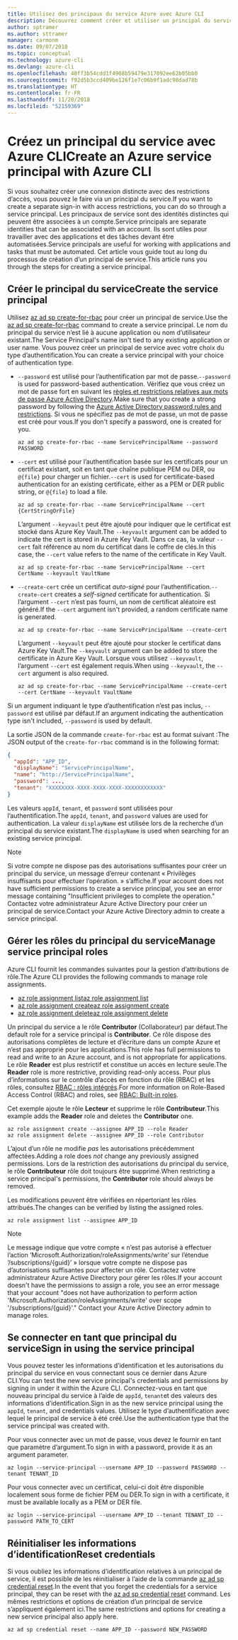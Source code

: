 ```yaml
---
title: Utilisez des principaux du service Azure avec Azure CLI
description: Découvrez comment créer et utiliser un principal du service avec Azure CLI.
author: sptramer
ms.author: sttramer
manager: carmonm
ms.date: 09/07/2018
ms.topic: conceptual
ms.technology: azure-cli
ms.devlang: azure-cli
ms.openlocfilehash: 40ff3b54cdd1f4908b59479e317092ee62b05bb0
ms.sourcegitcommit: f92d5b3ccd409be126f1e7c06b9f1adc98dad78b
ms.translationtype: HT
ms.contentlocale: fr-FR
ms.lasthandoff: 11/20/2018
ms.locfileid: "52159369"
---
```

# <a name="create-an-azure-service-principal-with-azure-cli"></a><span data-ttu-id="91041-103">Créez un principal du service avec Azure CLI</span><span class="sxs-lookup"><span data-stu-id="91041-103">Create an Azure service principal with Azure CLI</span></span>

<span data-ttu-id="91041-104">Si vous souhaitez créer une connexion distincte avec des restrictions d’accès, vous pouvez le faire via un principal du service.</span><span class="sxs-lookup"><span data-stu-id="91041-104">If you want to create a separate sign-in with access restrictions, you can do so through a service principal.</span></span> <span data-ttu-id="91041-105">Les principaux de service sont des identités distinctes qui peuvent être associées à un compte.</span><span class="sxs-lookup"><span data-stu-id="91041-105">Service principals are separate identities that can be associated with an account.</span></span> <span data-ttu-id="91041-106">Ils sont utiles pour travailler avec des applications et des tâches devant être automatisées.</span><span class="sxs-lookup"><span data-stu-id="91041-106">Service principals are useful for working with applications and tasks that must be automated.</span></span> <span data-ttu-id="91041-107">Cet article vous guide tout au long du processus de création d’un principal de service.</span><span class="sxs-lookup"><span data-stu-id="91041-107">This article runs you through the steps for creating a service principal.</span></span>

## <a name="create-the-service-principal"></a><span data-ttu-id="91041-108">Créer le principal du service</span><span class="sxs-lookup"><span data-stu-id="91041-108">Create the service principal</span></span>

<span data-ttu-id="91041-109">Utilisez [az ad sp create-for-rbac](/cli/azure/ad/sp#az-ad-sp-create-for-rbac) pour créer un principal de service.</span><span class="sxs-lookup"><span data-stu-id="91041-109">Use the [az ad sp create-for-rbac](/cli/azure/ad/sp#az-ad-sp-create-for-rbac) command to create a service principal.</span></span> <span data-ttu-id="91041-110">Le nom du principal du service n’est lié à aucune application ou nom d’utilisateur existant.</span><span class="sxs-lookup"><span data-stu-id="91041-110">The Service Principal's name isn't tied to any existing application or user name.</span></span> <span data-ttu-id="91041-111">Vous pouvez créer un principal de service avec votre choix du type d’authentification.</span><span class="sxs-lookup"><span data-stu-id="91041-111">You can create a service principal with your choice of authentication type.</span></span>

* <span data-ttu-id="91041-112">`--password` est utilisé pour l’authentification par mot de passe.</span><span class="sxs-lookup"><span data-stu-id="91041-112">`--password` is used for password-based authentication.</span></span> <span data-ttu-id="91041-113">Vérifiez que vous créez un mot de passe fort en suivant les [règles et restrictions relatives aux mots de passe Azure Active Directory](/azure/active-directory/active-directory-passwords-policy).</span><span class="sxs-lookup"><span data-stu-id="91041-113">Make sure that you create a strong password by following the [Azure Active Directory password rules and restrictions](/azure/active-directory/active-directory-passwords-policy).</span></span> <span data-ttu-id="91041-114">Si vous ne spécifiez pas de mot de passe, un mot de passe est créé pour vous.</span><span class="sxs-lookup"><span data-stu-id="91041-114">If you don't specify a password, one is created for you.</span></span>

  ```azurecli-interactive
  az ad sp create-for-rbac --name ServicePrincipalName --password PASSWORD
  ```

* <span data-ttu-id="91041-115">`--cert` est utilisé pour l’authentification basée sur les certificats pour un certificat existant, soit en tant que chaîne publique PEM ou DER, ou `@{file}` pour charger un fichier.</span><span class="sxs-lookup"><span data-stu-id="91041-115">`--cert` is used for certificate-based authentication for an existing certificate, either as a PEM or DER public string, or `@{file}` to load a file.</span></span>

  ```azurecli-interactive
  az ad sp create-for-rbac --name ServicePrincipalName --cert {CertStringOrFile}
  ```

  <span data-ttu-id="91041-116">L’argument `--keyvault` peut être ajouté pour indiquer que le certificat est stocké dans Azure Key Vault.</span><span class="sxs-lookup"><span data-stu-id="91041-116">The `--keyvault` argument can be added to indicate the cert is stored in Azure Key Vault.</span></span> <span data-ttu-id="91041-117">Dans ce cas, la valeur `--cert` fait référence au nom du certificat dans le coffre de clés.</span><span class="sxs-lookup"><span data-stu-id="91041-117">In this case, the `--cert` value refers to the name of the certificate in Key Vault.</span></span>

  ```azurecli-interactive
  az ad sp create-for-rbac --name ServicePrincipalName --cert CertName --keyvault VaultName
  ```

* <span data-ttu-id="91041-118">`--create-cert` crée un certificat _auto-signé_ pour l’authentification.</span><span class="sxs-lookup"><span data-stu-id="91041-118">`--create-cert` creates a _self-signed_ certificate for authentication.</span></span> <span data-ttu-id="91041-119">Si l’argument `--cert` n’est pas fourni, un nom de certificat aléatoire est généré.</span><span class="sxs-lookup"><span data-stu-id="91041-119">If the `--cert` argument isn't provided, a random certificate name is generated.</span></span>

  ```azurecli-interactive
  az ad sp create-for-rbac --name ServicePrincipalName --create-cert
  ```

  <span data-ttu-id="91041-120">L’argument `--keyvault` peut être ajouté pour stocker le certificat dans Azure Key Vault.</span><span class="sxs-lookup"><span data-stu-id="91041-120">The `--keyvault` argument can be added to store the certificate in Azure Key Vault.</span></span> <span data-ttu-id="91041-121">Lorsque vous utilisez `--keyvault`, l’argument `--cert` est également requis.</span><span class="sxs-lookup"><span data-stu-id="91041-121">When using `--keyvault`, the `--cert` argument is also required.</span></span>

  ```azurecli-interactive
  az ad sp create-for-rbac --name ServicePrincipalName --create-cert --cert CertName --keyvault VaultName
  ```

<span data-ttu-id="91041-122">Si un argument indiquant le type d’authentification n’est pas inclus, `--password` est utilisé par défaut.</span><span class="sxs-lookup"><span data-stu-id="91041-122">If an argument indicating the authentication type isn't included, `--password` is used by default.</span></span>

<span data-ttu-id="91041-123">La sortie JSON de la commande `create-for-rbac` est au format suivant :</span><span class="sxs-lookup"><span data-stu-id="91041-123">The JSON output of the `create-for-rbac` command is in the following format:</span></span>

```json
{
  "appId": "APP_ID",
  "displayName": "ServicePrincipalName",
  "name": "http://ServicePrincipalName",
  "password": ...,
  "tenant": "XXXXXXXX-XXXX-XXXX-XXXX-XXXXXXXXXXXX"
}
```

<span data-ttu-id="91041-124">Les valeurs `appId`, `tenant`, et `password` sont utilisées pour l’authentification.</span><span class="sxs-lookup"><span data-stu-id="91041-124">The `appId`, `tenant`, and `password` values are used for authentication.</span></span> <span data-ttu-id="91041-125">La valeur `displayName` est utilisée lors de la recherche d’un principal du service existant.</span><span class="sxs-lookup"><span data-stu-id="91041-125">The `displayName` is used when searching for an existing service principal.</span></span>

> [!NOTE]
> <span data-ttu-id="91041-126">Si votre compte ne dispose pas des autorisations suffisantes pour créer un principal du service, un message d’erreur contenant « Privilèges insuffisants pour effectuer l’opération. » s’affiche.</span><span class="sxs-lookup"><span data-stu-id="91041-126">If your account does not have sufficient permissions to create a service principal, you see an error message containing "Insufficient privileges to complete the operation."</span></span> <span data-ttu-id="91041-127">Contactez votre administrateur Azure Active Directory pour créer un principal de service.</span><span class="sxs-lookup"><span data-stu-id="91041-127">Contact your Azure Active Directory admin to create a service principal.</span></span>

## <a name="manage-service-principal-roles"></a><span data-ttu-id="91041-128">Gérer les rôles du principal du service</span><span class="sxs-lookup"><span data-stu-id="91041-128">Manage service principal roles</span></span>

<span data-ttu-id="91041-129">Azure CLI fournit les commandes suivantes pour la gestion d’attributions de rôle.</span><span class="sxs-lookup"><span data-stu-id="91041-129">The Azure CLI provides the following commands to manage role assignments.</span></span>

* [<span data-ttu-id="91041-130">az role assignment list</span><span class="sxs-lookup"><span data-stu-id="91041-130">az role assignment list</span></span>](/cli/azure/role/assignment#az-role-assignment-list)
* [<span data-ttu-id="91041-131">az role assignment create</span><span class="sxs-lookup"><span data-stu-id="91041-131">az role assignment create</span></span>](/cli/azure/role/assignment#az-role-assignment-create)
* [<span data-ttu-id="91041-132">az role assignment delete</span><span class="sxs-lookup"><span data-stu-id="91041-132">az role assignment delete</span></span>](/cli/azure/role/assignment#az-role-assignment-delete)

<span data-ttu-id="91041-133">Un principal du service a le rôle **Contributor** (Collaborateur) par défaut.</span><span class="sxs-lookup"><span data-stu-id="91041-133">The default role for a service principal is **Contributor**.</span></span> <span data-ttu-id="91041-134">Ce rôle dispose des autorisations complètes de lecture et d’écriture dans un compte Azure et n’est pas approprié pour les applications.</span><span class="sxs-lookup"><span data-stu-id="91041-134">This role has full permissions to read and write to an Azure account, and is not appropriate for applications.</span></span> <span data-ttu-id="91041-135">Le rôle **Reader** est plus restrictif et constitue un accès en lecture seule.</span><span class="sxs-lookup"><span data-stu-id="91041-135">The **Reader** role is more restrictive, providing read-only access.</span></span>  <span data-ttu-id="91041-136">Pour plus d’informations sur le contrôle d’accès en fonction du rôle (RBAC) et les rôles, consultez [RBAC : rôles intégrés](/azure/active-directory/role-based-access-built-in-roles).</span><span class="sxs-lookup"><span data-stu-id="91041-136">For more information on Role-Based Access Control (RBAC) and roles, see [RBAC: Built-in roles](/azure/active-directory/role-based-access-built-in-roles).</span></span>

<span data-ttu-id="91041-137">Cet exemple ajoute le rôle **Lecteur** et supprime le rôle **Contributeur**.</span><span class="sxs-lookup"><span data-stu-id="91041-137">This example adds the **Reader** role and deletes the **Contributor** one.</span></span>

```azurecli-interactive
az role assignment create --assignee APP_ID --role Reader
az role assignment delete --assignee APP_ID --role Contributor
```

<span data-ttu-id="91041-138">L’ajout d’un rôle ne modifie _pas_ les autorisations précédemment affectées.</span><span class="sxs-lookup"><span data-stu-id="91041-138">Adding a role does _not_ change any previously assigned permissions.</span></span> <span data-ttu-id="91041-139">Lors de la restriction des autorisations du principal du service, le rôle __Contributeur__ rôle doit toujours être supprimé.</span><span class="sxs-lookup"><span data-stu-id="91041-139">When restricting a service principal's permissions, the __Contributor__ role should always be removed.</span></span>

<span data-ttu-id="91041-140">Les modifications peuvent être vérifiées en répertoriant les rôles attribués.</span><span class="sxs-lookup"><span data-stu-id="91041-140">The changes can be verified by listing the assigned roles.</span></span>

```azurecli-interactive
az role assignment list --assignee APP_ID
```

> [!NOTE]
> <span data-ttu-id="91041-141">Le message indique que votre compte « n’est pas autorisé à effectuer l’action ’Microsoft.Authorization/roleAssignments/write’ sur l’étendue ’/subscriptions/{guid}’ » lorsque votre compte ne dispose pas d’autorisations suffisantes pour affecter un rôle. Contactez votre administrateur Azure Active Directory pour gérer les rôles.</span><span class="sxs-lookup"><span data-stu-id="91041-141">If your account doesn't have the permissions to assign a role, you see an error message that your account "does not have authorization to perform action 'Microsoft.Authorization/roleAssignments/write' over scope '/subscriptions/{guid}'." Contact your Azure Active Directory admin to manage roles.</span></span>

## <a name="sign-in-using-the-service-principal"></a><span data-ttu-id="91041-142">Se connecter en tant que principal du service</span><span class="sxs-lookup"><span data-stu-id="91041-142">Sign in using the service principal</span></span>

<span data-ttu-id="91041-143">Vous pouvez tester les informations d’identification et les autorisations du principal du service en vous connectant sous ce dernier dans Azure CLI.</span><span class="sxs-lookup"><span data-stu-id="91041-143">You can test the new service principal's credentials and permissions by signing in under it within the Azure CLI.</span></span> <span data-ttu-id="91041-144">Connectez-vous en tant que nouveau principal du service à l’aide de `appId`, `tenant`et des valeurs des informations d’identification.</span><span class="sxs-lookup"><span data-stu-id="91041-144">Sign in as the new service principal using the `appId`, `tenant`, and credentials values.</span></span> <span data-ttu-id="91041-145">Utilisez le type d’authentification avec lequel le principal de service à été créé.</span><span class="sxs-lookup"><span data-stu-id="91041-145">Use the authentication type that the service principal was created with.</span></span>

<span data-ttu-id="91041-146">Pour vous connecter avec un mot de passe, vous devez le fournir en tant que paramètre d’argument.</span><span class="sxs-lookup"><span data-stu-id="91041-146">To sign in with a password, provide it as an argument parameter.</span></span>

```azurecli-interactive
az login --service-principal --username APP_ID --password PASSWORD --tenant TENANT_ID
```

<span data-ttu-id="91041-147">Pour vous connecter avec un certificat, celui-ci doit être disponible localement sous forme de fichier PEM ou DER.</span><span class="sxs-lookup"><span data-stu-id="91041-147">To sign in with a certificate, it must be available locally as a PEM or DER file.</span></span>

```azurecli-interactive
az login --service-principal --username APP_ID --tenant TENANT_ID --password PATH_TO_CERT
```

## <a name="reset-credentials"></a><span data-ttu-id="91041-148">Réinitialiser les informations d’identification</span><span class="sxs-lookup"><span data-stu-id="91041-148">Reset credentials</span></span>

<span data-ttu-id="91041-149">Si vous oubliez les informations d’identification relatives à un principal de service, il est possible de les réinitialiser à l’aide de la commande [az ad sp credential reset](/cli/azure/ad/sp/credential#az-ad-sp-credential-reset).</span><span class="sxs-lookup"><span data-stu-id="91041-149">In the event that you forget the credentials for a service principal, they can be reset with the [az ad sp credential reset](/cli/azure/ad/sp/credential#az-ad-sp-credential-reset) command.</span></span> <span data-ttu-id="91041-150">Les mêmes restrictions et options de création d’un principal de service s’appliquent également ici.</span><span class="sxs-lookup"><span data-stu-id="91041-150">The same restrictions and options for creating a new service principal also apply here.</span></span>

```azurecli-interactive
az ad sp credential reset --name APP_ID --password NEW_PASSWORD
```
